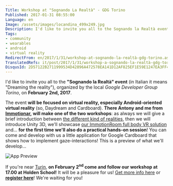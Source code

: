 ```yaml
---
Title: Workshop at "Sognando La Realtà" - GDG Torino
Published: 2017-01-31 08:55:00
Language: en
Image: /assets/images/locandina_499x249.jpg
Description: I'd like to invite you all to the Sognando la Realtà event (in Italian it means Dreaming the reality ), organized by the local Google Developer Group Torino , on February 2nd, 2017 .
Tags:
- community
- wearables
- android
- virtual reality
RedirectFrom: en/2017/1/31/workshop-at-sognando-la-realtà-gdg-torino.aspx
TranslatedRefs: it/post/2017/1/31/workshop-a-sognando-la-realtà-gdg-torino.md
DisqusId: 2D57122B2711999534D42896A472578EA141D12AF825EF1E59E1247EA3FF4D30
---
```

I'd like to invite you all to the **"Sognando la Realtà" event** (in Italian it means "Dreaming the reality"), organized by the local *Google Developer Group Torino*, on **February 2nd, 2017**.

The event **will be focused on virtual reality, especially Android-oriented virtual reality** (so, Daydream and Cardboard). **There Antony and me from <a href="http://www.immotionar.com" target="_blank" title="http://www.immotionar.com">Immotionar</a>, will make one of the two workshops**: as always we will give a brief introduction between <a href="http://www.immotionar.com/en/blog/2015/november/27/intro-to-vr-the-different-types-of-reality/" target="_blank" title="Intro to VR: the different types of ">the different kind of realities</a>, then we will introduce Unity 3D, we'll showcase <a href="http://www.immotionar.com/en/services/immotionroom-your-full-body-in-virtual-reality/" target="_blank" title="ImmotionRoom: your full body in Virtual Reality">our ImmotionRoom full body VR solution</a> and… **for the first time we'll also do a practical hands-on session**! You can come and develop with us a little application for Google Cardboard that shows how to implement gaze-interactions! This is a preview of what we'll develop…

![App Preview](/assets/images/apppreview_499x289.jpg)

If you're near <a href="http://www.immotionar.com/en/blog/2017/january/02/virtual-reality-in-turin-italy/" target="_blank" title="Virtual reality in Turin (Italy)">Turin</a>, **on February 2<sup>nd</sup> come and follow our workshop at 17.00 at Holden School!** It will be a pleasure for us! <a href="http://us13.campaign-archive1.com/?u=5b856731f80e3cf563201f842&id=5291f55c46&e=ffe028d1bb" target="_blank">Get more info here</a> or **<a href="https://www.eventbrite.it/e/registrazione-sognando-la-realta-30484224135?aff=mcivte" target="_blank">register here</a>**! We're waiting for you!